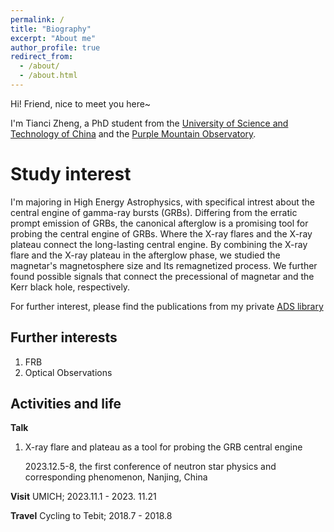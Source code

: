 ```yaml
---
permalink: /
title: "Biography"
excerpt: "About me"
author_profile: true
redirect_from: 
  - /about/
  - /about.html
---
```

Hi! Friend, nice  to meet you here~

I'm Tianci Zheng, a PhD student from the [University of Science and Technology of China](https://www.ustc.edu.cn/) and the [Purple Mountain Observatory](http://pmo.cas.cn/). 

Study interest
======
I'm majoring in High Energy Astrophysics, with specifical intrest about the central engine of gamma-ray bursts (GRBs).
Differing from the erratic prompt emission of GRBs, the canonical afterglow is a promising tool for probing the central engine of GRBs. Where the X-ray flares and the X-ray plateau connect the long-lasting central engine. By combining the X-ray flare and the X-ray plateau in the afterglow phase, we studied the magnetar's magnetosphere size and Its remagnetized process. We further found possible signals that connect the precessional of magnetar and the Kerr black hole, respectively.

For further interest, please find the publications from my private [ADS library](https://ui.adsabs.harvard.edu/public-libraries/lgsSLQwzQ0GLO3hxMgFZjA)

Further interests
------
1. FRB
1. Optical Observations 

Activities and life
------

**Talk**

1. X-ray flare and plateau as a tool for probing the GRB central engine
   
   2023.12.5-8, the first conference of neutron star physics and corresponding phenomenon, Nanjing, China

**Visit**
UMICH; 2023.11.1 - 2023. 11.21

**Travel**
Cycling to Tebit; 2018.7 - 2018.8

